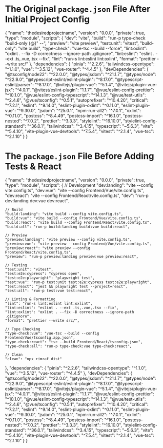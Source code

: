 # The Original `package.json` File After Initial Project Config

{
"name": "thedesiredprojectname",
"version": "0.0.0",
"private": true,
"type": "module",
"scripts": {
"dev": "vite",
"build": "run-p type-check \"build-only {@}\" --",
"preview": "vite preview",
"test:unit": "vitest",
"build-only": "vite build",
"type-check": "vue-tsc --build --force",
"lint:oxlint": "oxlint . --fix -D correctness --ignore-path .gitignore",
"lint:eslint": "eslint . --ext .ts,.vue,.tsx --fix",
"lint": "run-s lint:eslint lint:oxlint",
"format": "prettier --write src/"
},
"dependencies": {
"pinia": "^2.2.6",
"tailwindcss-opentype": "^1.1.0",
"vue": "^3.5.12",
"vue-router": "^4.4.5"
},
"devDependencies": {
"@tsconfig/node22": "^22.0.0",
"@types/jsdom": "^21.1.7",
"@types/node": "^22.9.0",
"@typescript-eslint/eslint-plugin": "^8.17.0",
"@typescript-eslint/parser": "^8.17.0",
"@vitejs/plugin-vue": "^5.1.4",
"@vitejs/plugin-vue-jsx": "^4.0.1",
"@vitest/eslint-plugin": "1.1.7",
"@vue/eslint-config-prettier": "^10.1.0",
"@vue/eslint-config-typescript": "^14.1.3",
"@vue/test-utils": "^2.4.6",
"@vue/tsconfig": "^0.5.1",
"autoprefixer": "^10.4.20",
"critical": "^7.2.1",
"eslint": "^9.14.0",
"eslint-plugin-oxlint": "^0.11.0",
"eslint-plugin-vue": "^9.30.0",
"jsdom": "^25.0.1",
"npm-run-all2": "^7.0.1",
"oxlint": "^0.11.0",
"postcss": "^8.4.49",
"postcss-import": "^16.1.0",
"postcss-nested": "^7.0.2",
"prettier": "^3.3.3",
"stylelint": "^16.10.0",
"stylelint-config-standard": "^36.0.1",
"tailwindcss": "^3.4.15",
"typescript": "~5.6.3",
"vite": "^5.4.10",
"vite-plugin-vue-devtools": "^7.5.4",
"vitest": "^2.1.4",
"vue-tsc": "^2.1.10"
}
}

# The `package.json` File Before Adding Tests & React

{
"name": "thedesiredprojectname",
"version": "0.0.0",
"private": true,
"type": "module",
"scripts": {
// Development
"dev:landing": "vite --config vite.config.ts",
"dev:vue": "vite --config Frontend/Vue/vite.config.ts",
"dev:react": "vite --config Frontend/React/vite.config.ts",
"dev": "run-p dev:landing dev:vue dev:react",

    // Build
    "build:landing": "vite build --config vite.config.ts",
    "build:vue": "vite build --config Frontend/Vue/vite.config.ts",
    "build:react": "vite build --config Frontend/React/vite.config.ts",
    "build:all": "run-p build:landing build:vue build:react",

    // Preview
    "preview:landing": "vite preview --config vite.config.ts",
    "preview:vue": "vite preview --config Frontend/Vue/vite.config.ts",
    "preview:react": "vite preview --config Frontend/React/vite.config.ts",
    "preview": "run-p preview:landing preview:vue preview:react",

    // Testing
    "test:unit": "vitest",
    "test:e2e:cypress": "cypress open",
    "test:e2e:playwright": "playwright test",
    "test:vue": "run-p test:unit test:e2e:cypress test:e2e:playwright",
    "test:react": "jest && playwright test --project=react",
    "test:all": "run-p test:vue test:react",

    // Linting & Formatting
    "lint": "run-s lint:eslint lint:oxlint",
    "lint:eslint": "eslint . --ext .ts,.vue,.tsx --fix",
    "lint:oxlint": "oxlint . --fix -D correctness --ignore-path .gitignore",
    "format": "prettier --write src/",

    // Type Checking
    "type-check:vue": "vue-tsc --build --config Frontend/Vue/tsconfig.app.json",
    "type-check:react": "tsc --build Frontend/React/tsconfig.json",
    "type-check:all": "run-p type-check:vue type-check:react",

    // Clean
    "clean": "npx rimraf dist"

},
"dependencies": {
"pinia": "^2.2.6",
"tailwindcss-opentype": "^1.1.0",
"vue": "^3.5.12",
"vue-router": "^4.4.5"
},
"devDependencies": {
"@tsconfig/node22": "^22.0.0",
"@types/jsdom": "^21.1.7",
"@types/node": "^22.9.0",
"@typescript-eslint/eslint-plugin": "^8.17.0",
"@typescript-eslint/parser": "^8.17.0",
"@vitejs/plugin-vue": "^5.1.4",
"@vitejs/plugin-vue-jsx": "^4.0.1",
"@vitest/eslint-plugin": "1.1.7",
"@vue/eslint-config-prettier": "^10.1.0",
"@vue/eslint-config-typescript": "^14.1.3",
"@vue/test-utils": "^2.4.6",
"@vue/tsconfig": "^0.5.1",
"autoprefixer": "^10.4.20",
"critical": "^7.2.1",
"eslint": "^9.14.0",
"eslint-plugin-oxlint": "^0.11.0",
"eslint-plugin-vue": "^9.30.0",
"jsdom": "^25.0.1",
"npm-run-all2": "^7.0.1",
"oxlint": "^0.11.0",
"postcss": "^8.4.49",
"postcss-import": "^16.1.0",
"postcss-nested": "^7.0.2",
"prettier": "^3.3.3",
"stylelint": "^16.10.0",
"stylelint-config-standard": "^36.0.1",
"tailwindcss": "^3.4.15",
"typescript": "~5.6.3",
"vite": "^5.4.10",
"vite-plugin-vue-devtools": "^7.5.4",
"vitest": "^2.1.4",
"vue-tsc": "^2.1.10"
}
}
